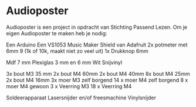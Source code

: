 # Audioposter

Audioposter is een project in opdracht van Stichting Passend Lezen. 
Om je eigen Audioposter te maken heb je nodig:

Een Arduino
Een VS1053 Music Maker Shield van Adafruit 
2x potmeter met 6mm 9 (1k of 10k, maakt niet zo veel uit) 
1x Drukknop 6mm

Mdf 7 mm
Plexiglas 3 mm en 6 mm
Wit Snijvinyl

3x bout M3 35 mm
2x bout M4 60mm
2x bout M4 40mm
8x bout M4 25mm
2x bout M4 16mm
3x moer M3 zelf borgend
14 x moer M4 zelf borgend
8 x moer M4 gewoon
3 x Veerring M3
18 x Veerring M4

Soldeerapparaat
Lasersnijder en/of freesmachine
Vinylsnijder


